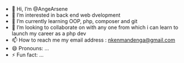 - 👋 Hi, I’m @AngeArsene
- 👀 I’m interested in back end web dvelopment
- 🌱 I’m currently learning OOP, php, composer and git
- 💞️ I’m looking to collaborate on with any one from which i can learn to launch my career as a php dev
- 📫 How to reach me my email address : <nkenmandenga@gmail.com>
- 😄 Pronouns: ...
- ⚡ Fun fact: ...

<!---
AngeArsene/AngeArsene is a ✨ special ✨ repository because its `README.md` (this file) appears on your GitHub profile.
You can click the Preview link to take a look at your changes.
--->
